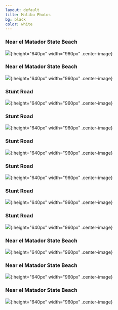 ```yaml
---
layout: default
title: Malibu Photos
bg: black
color: white
---
```


<meta property="og:image" content="https://lh3.googleusercontent.com/ucYh_g4ITYQFpl2Kf7_dPiRIt1xlXxzVgmGRWtVyz-cviW4g1fnSfBY4ZlvgSdfLkYr8PvyxZnTmpE_BRaTj_W8grm5FVo3Gt-A7Dm3YRlGXzxy95N4WAeUK38r3BiVSvyAgKhi702I=w2400" />

### Near el Matador State Beach
![](https://lh3.googleusercontent.com/IR7UoXMmilE_dS4zlEdAAIsROgNqXr8D2xLTc99QJ4mvLGGw2GwJy11USlpx7SyHKiCD3jjBsjGjcIMYly2FV26U6pp5Ev9XE1KSJ3zlMkPas9jx41tvsXI3zFBhVLMn4wVZNEaAEfQ=w2400){:height="640px" width="960px" .center-image}

### Near el Matador State Beach
![](https://lh3.googleusercontent.com/6fHEfIosJRAC98lhSZaMFMwxIvSFkiqHF7Z3EzGOW5n-7vgRMvN9yM3XwV78WLYhrygVwnoUGhJPasugES_BRgCSl5i7zcR4KcE6OCJbOdj2Fcsgr2NPfpBemEWxGgUfiAVA0Y2qbpI=w2400){:height="640px" width="960px" .center-image}

### Stunt Road
![](https://lh3.googleusercontent.com/f-Q1DaNhYbInMcl_lZaCG6OwRBeMZDRGA1qS26JszbBt4DHmqvH5aUuX7Wh_49smhDiU3VAV6tyugAA_2-4M4sUwfTK8nbmnr-IUKPrQxcxqyesIrYGcq9IafYb8WjSvE-CkF2b8viA=w2400){:height="640px" width="960px" .center-image}

### Stunt Road
![](https://lh3.googleusercontent.com/8XTjq6KFFozt3xfmHcNjAdX4etXG8WnT0hLKnxZOBl2pk98NhYXM4yMhDTHTyHxKzIosS0oaKAjgrhvCXD99NMkXiQeJjzlX5Ccc6abC1_XVcrXspR9A6NpmX3dGFcLoTy0ieOm9zyA=w2400){:height="640px" width="960px" .center-image}

### Stunt Road
![](https://lh3.googleusercontent.com/0oEAYM2QEMfN1LfuXIYX7GTVnd4rWy3plNALKO5jp8FpGO22ik_l4s5EvVq2ej5me-UQ5cwZ65P8Tg5yVt_eAGrn3nBQRABfw_tgQwk7hvuVENXNongGXR-Apg0HaJhTo8vJB-9hpVk=w2400){:height="640px" width="960px" .center-image}

### Stunt Road
![](https://lh3.googleusercontent.com/02doi5doBdUvOisrUPrqaqU1PEcGYk9Beqf2y6q8HnTOVG_i6XNDMvjxC_jnuHR41G-WFfYjnrDlYL8vE99YUDiAl6PYJTLpw2w-er8ZYp7lLWmBzy0vlp6rcgKgSihtq7jRb9JcGTM=w2400){:height="640px" width="960px" .center-image}

### Stunt Road
![](https://lh3.googleusercontent.com/Qd3EYQQ-YIUlMMBL5XKxkNoYpnl_juUA4MBSXQAkyn_YuezwbZvWv9J-0JUPHBJce2M6yTuJEH8VY7nYYLsF-HJyLYJU2Fm-hRfPBp3OMPGTyq7f0LzW29_mM9rswAcJyiwIUtqEHDc=w2400){:height="640px" width="960px" .center-image}

### Stunt Road
![](https://lh3.googleusercontent.com/g9W1RvgYMqcUQeogm50jvWEOjH5f6Bwn4VL_AAAR8j9O48dJ9j-qOS66cHCdcHr-9EtJM8ve1HDTVbVRrQ9ywaTXlAed6GPedmRZd7fKUhtkinzmJwaousEra-F7jRfGFvjp2uQkOXk=w2400){:height="640px" width="960px" .center-image}

### Near el Matador State Beach
![](https://lh3.googleusercontent.com/5SmPcXhOeL4qh-ouRgoAluo6qcPB9Q50OXAbeVSfK7WtWE0l5CCGJdlXRJgEccjoRvaEf08N7UhNdsn2qwkvc8q4KSCOk8ybADTCwN08atlZZrS_i8Zn0M8l2ksdcetQl4fOfl-9NVg=w2400){:height="640px" width="960px" .center-image}

### Near el Matador State Beach
![](https://lh3.googleusercontent.com/_AycpgjElF8PczLzeXxDcIxMQG9bI5clinNDPVv2jqEC9HAO0opNZUthQDf1jgPQRhum3a8hcvxqCLkK10X7GC55yNvOOSo4tF9OYwWf5knH4sdXxwiBqmSWQpKR2VzJpfu2sRRF6Kc=w2400){:height="640px" width="960px" .center-image}

### Near el Matador State Beach
![](https://lh3.googleusercontent.com/TjregP4htDYL5LBamCwrlppLkTxvCM0PgmZbWZOrnfhTadxOJczkAPc-NdseYLYMbLFhlogjPEX8tnigGH1zMUkPuaMHI5M6EO3LqANVj3vnvbihC9wlA2QeIgoDg8vD0beMFJRWVO0=w2400){:height="640px" width="960px" .center-image}
